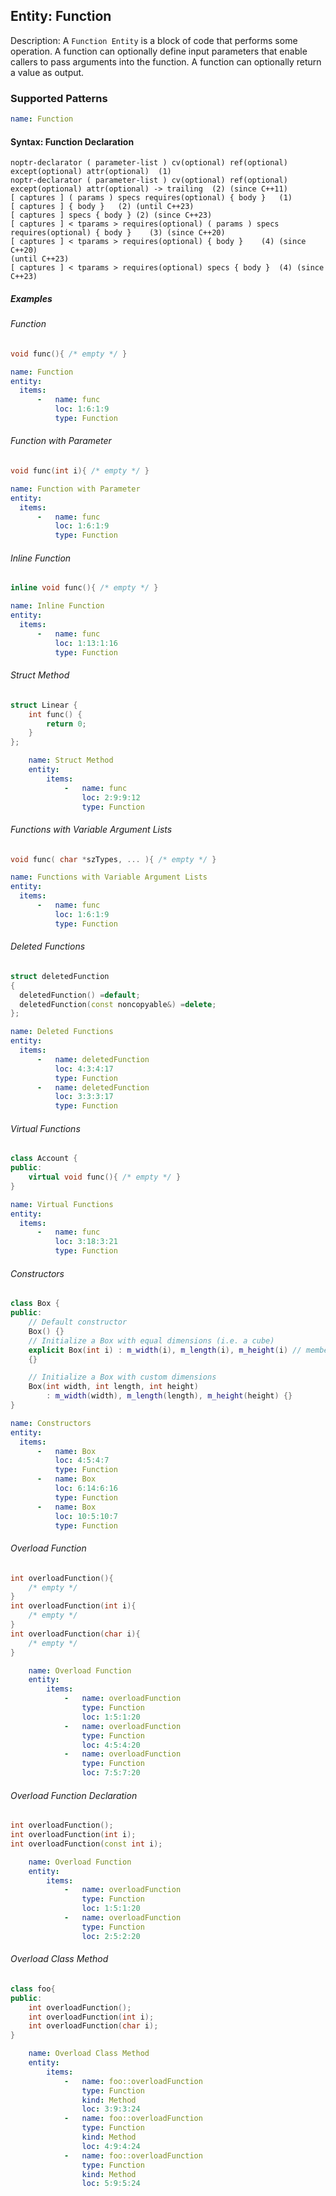 ## Entity: Function

Description: A `Function Entity` is a block of code that performs some operation. A function can optionally define input parameters that enable callers to pass arguments into the function. A function can optionally return a value as output.

### Supported Patterns

```yaml
name: Function
```
#### Syntax: Function Declaration

```text
noptr-declarator ( parameter-list ) cv(optional) ref(optional) except(optional) attr(optional)	(1)	
noptr-declarator ( parameter-list ) cv(optional) ref(optional) except(optional) attr(optional) -> trailing	(2)	(since C++11)
[ captures ] ( params ) specs requires(optional) { body }	(1)	
[ captures ] { body }	(2)	(until C++23)
[ captures ] specs { body }	(2)	(since C++23)
[ captures ] < tparams > requires(optional) ( params ) specs requires(optional) { body }	(3)	(since C++20)
[ captures ] < tparams > requires(optional) { body }	(4)	(since C++20)
(until C++23)
[ captures ] < tparams > requires(optional) specs { body }	(4)	(since C++23)

```

##### Examples

###### Function 
```CPP
void func(){ /* empty */ }
```

```yaml
name: Function
entity:
  items:
      -   name: func
          loc: 1:6:1:9
          type: Function
```

###### Function with Parameter
```CPP
void func(int i){ /* empty */ }
```

```yaml
name: Function with Parameter
entity:
  items:
      -   name: func
          loc: 1:6:1:9
          type: Function
```

###### Inline Function
```CPP
inline void func(){ /* empty */ }
```

```yaml
name: Inline Function
entity:
  items:
      -   name: func
          loc: 1:13:1:16
          type: Function
```

###### Struct Method
```CPP
struct Linear {
    int func() {
        return 0;
    }
};
```

```yaml
    name: Struct Method
    entity:
        items:
            -   name: func
                loc: 2:9:9:12
                type: Function
```

###### Functions with Variable Argument Lists
```CPP
void func( char *szTypes, ... ){ /* empty */ }
```

```yaml
name: Functions with Variable Argument Lists
entity:
  items:
      -   name: func
          loc: 1:6:1:9
          type: Function
```

###### Deleted Functions
```CPP
struct deletedFunction
{
  deletedFunction() =default;
  deletedFunction(const noncopyable&) =delete;
};
```

```yaml
name: Deleted Functions
entity:
  items:
      -   name: deletedFunction
          loc: 4:3:4:17
          type: Function
      -   name: deletedFunction
          loc: 3:3:3:17
          type: Function
```

###### Virtual Functions
```CPP
class Account {
public:
    virtual void func(){ /* empty */ }
}
```

```yaml
name: Virtual Functions
entity:
  items:
      -   name: func
          loc: 3:18:3:21
          type: Function
```

###### Constructors
```CPP
class Box {
public:
    // Default constructor
    Box() {}
    // Initialize a Box with equal dimensions (i.e. a cube)
    explicit Box(int i) : m_width(i), m_length(i), m_height(i) // member init list
    {}

    // Initialize a Box with custom dimensions
    Box(int width, int length, int height)
        : m_width(width), m_length(length), m_height(height) {}
}
```

```yaml
name: Constructors
entity:
  items:
      -   name: Box
          loc: 4:5:4:7
          type: Function
      -   name: Box
          loc: 6:14:6:16
          type: Function
      -   name: Box
          loc: 10:5:10:7
          type: Function
```



###### Overload Function
```CPP
int overloadFunction(){
    /* empty */
}
int overloadFunction(int i){
    /* empty */
}
int overloadFunction(char i){
    /* empty */
}
```

```yaml
    name: Overload Function
    entity:
        items:
            -   name: overloadFunction
                type: Function
                loc: 1:5:1:20
            -   name: overloadFunction
                type: Function
                loc: 4:5:4:20
            -   name: overloadFunction
                type: Function
                loc: 7:5:7:20
```

###### Overload Function Declaration

```CPP
int overloadFunction();
int overloadFunction(int i);
int overloadFunction(const int i);
```

```yaml
    name: Overload Function
    entity:
        items:
            -   name: overloadFunction
                type: Function
                loc: 1:5:1:20
            -   name: overloadFunction
                type: Function
                loc: 2:5:2:20
```

###### Overload Class Method
```CPP
class foo{
public:
    int overloadFunction();
    int overloadFunction(int i);
    int overloadFunction(char i);
}
```

```yaml
    name: Overload Class Method
    entity:
        items:
            -   name: foo::overloadFunction
                type: Function
                kind: Method
                loc: 3:9:3:24
            -   name: foo::overloadFunction
                type: Function
                kind: Method
                loc: 4:9:4:24
            -   name: foo::overloadFunction
                type: Function
                kind: Method
                loc: 5:9:5:24
```
